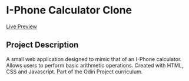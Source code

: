 # I-Phone Calculator Clone

[Live Preview](https://lukereed1.github.io/iphone-calculator/)

## Project Description

A small web application designed to mimic that of an I-Phone calculator. Allows users to perform basic arithmetic operations. Created with HTML, CSS and Javascript. Part of the Odin Project curriculum.
